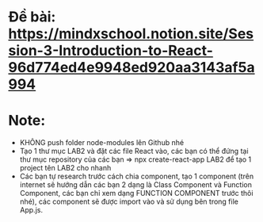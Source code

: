 # Đề bài: https://mindxschool.notion.site/Session-3-Introduction-to-React-96d774ed4e9948ed920aa3143af5a994

# Note:
- KHÔNG push folder node-modules lên Github nhé
- Tạo 1 thư mục LAB2 và đặt các file React vào, các bạn có thể đứng tại thư mục repository của các bạn => npx create-react-app LAB2 để tạo 1 project tên LAB2 cho nhanh
- Các bạn tự research trước cách chia component, tạo 1 component (trên internet sẽ hướng dẫn các bạn 2 dạng là Class Component và Function Component, các bạn chỉ xem dạng FUNCTION COMPONENT trước thôi nhé), các component sẽ được import vào và sử dụng bên trong file App.js.